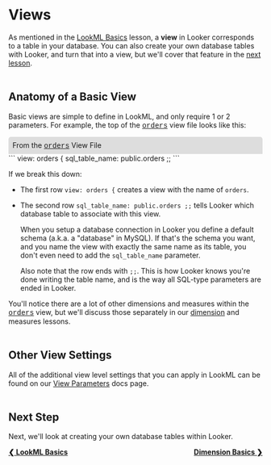# Views

As mentioned in the [LookML Basics](https://learn2.looker.com/projects/e-commerce/files/1_lookml_basics.md) lesson, a **view** in Looker corresponds to a table in your database. You can also create your own database tables with Looker, and turn that into a view, but we'll cover that feature in the [next lesson](https://learn2.looker.com/projects/e-commerce/files/3_derived_tables.md).<br /><br />



## Anatomy of a Basic View

Basic views are simple to define in LookML, and only require 1 or 2 parameters. For example, the top of the <a href="https://learn2.looker.com/projects/e-commerce/files/orders.view.lkml" style="font-family:Monaco,Menlo,Consolas,Courier New,monospace;">orders</a> view file looks like this:

<div style="border-radius:5px 5px 0 0;padding:8px;background-color:rgb(221,221,221);">
 From the <a href="https://learn2.looker.com/projects/e-commerce/files/orders.view.lkml" style="font-family:Monaco,Menlo,Consolas,Courier New,monospace;">orders</a> View File</a>
</div>
```
view: orders {
  sql_table_name: public.orders ;;
```

If we break this down:

+ The first row `view: orders {` creates a view with the name of `orders`.

+ The second row `sql_table_name: public.orders ;;` tells Looker which database table to associate with this view.

  When you setup a database connection in Looker you define a default schema (a.k.a. a "database" in MySQL). If that's the schema you want, and you name the view with exactly the same name as its table, you don't even need to add the `sql_table_name` parameter.

  Also note that the row ends with `;;`. This is how Looker knows you're done writing the table name, and is the way all SQL-type parameters are ended in Looker.

You'll notice there are a lot of other dimensions and measures within the <a href="https://learn2.looker.com/projects/e-commerce/files/orders.view.lkml" style="font-family:Monaco,Menlo,Consolas,Courier New,monospace;">orders</a> view, but we'll discuss those separately in our <a href="https://learn2.looker.com/projects/e-commerce/files/3_dimension_basics.md">dimension</a> and measures lessons.<br /><br />



## Other View Settings

All of the additional view level settings that you can apply in LookML can be found on our [View Parameters](https://looker.com/docs/reference/view-reference) docs page.<br /><br />



## Next Step

Next, we'll look at creating your own database tables within Looker.

<div style="float:left;font-weight:bold;">
  <a href="https://learn2.looker.com/projects/e-commerce/files/1_lookml_basics.md">&#10094; LookML Basics</a>
</div>

<div style="float:right;font-weight:bold;">
  <a href="https://learn2.looker.com/projects/e-commerce/files/3_derived_tables.md">Dimension Basics &#10095;</a>
</div>
